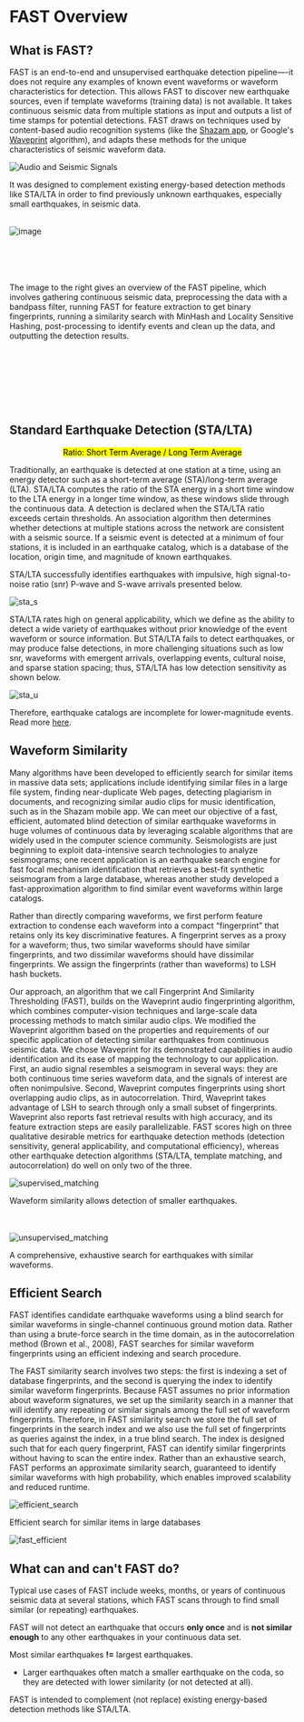 # **FAST Overview**

## **What is FAST?**

FAST is an end-to-end and unsupervised earthquake detection pipeline—-it does not require any examples of known event waveforms or waveform characteristics for detection. This allows FAST to discover new earthquake sources, even if template waveforms (training data) is not available. It takes continuous seismic data from multiple stations as input and outputs a list of time stamps for potential detections. FAST draws on techniques used by content-based audio recognition systems (like the [Shazam app](https://www.toptal.com/algorithms/shazam-it-music-processing-fingerprinting-and-recognition), or Google's [Waveprint](https://www.toptal.com/algorithms/shazam-it-music-processing-fingerprinting-and-recognition) algorithm), and adapts these methods for the unique characteristics of seismic waveform data.

![Audio and Seismic Signals](./img/audio_seismic_signals.png)

It was designed to complement existing energy-based detection methods like STA/LTA in order to find previously unknown earthquakes, especially small earthquakes, in seismic data.
<br></br>

![image](img/what-is-fast.png)

<br></br>
<br></br>
The image to the right gives an overview of the FAST pipeline, which involves gathering continuous seismic data, preprocessing the data with a bandpass filter, running FAST for feature extraction to get binary fingerprints, running a similarity search with MinHash and Locality Sensitive Hashing, post-processing to identify events and clean up the data, and outputting the detection results.

<br></br>
<br></br>
<br></br>

## **Standard Earthquake Detection (STA/LTA)**

<p align='center'><mark>Ratio: Short Term Average / Long Term Average</mark></p>

Traditionally, an earthquake is detected at one station at a time, using an energy detector such as a short-term average (STA)/long-term average (LTA). STA/LTA computes the ratio of the STA energy in a short time window to the LTA energy in a longer time window, as these windows slide through the continuous data. A detection is declared when the STA/LTA ratio exceeds certain thresholds. An association algorithm then determines whether detections at multiple stations across the network are consistent with a seismic source. If a seismic event is detected at a minimum of four stations, it is included in an earthquake catalog, which is a database of the location, origin time, and magnitude of known earthquakes.<br>

STA/LTA successfully identifies earthquakes with impulsive, high signal-to-noise ratio (snr) P-wave and S-wave arrivals presented below. 

![sta_s](img/sta_s.png)

STA/LTA rates high on general applicability, which we define as the ability to detect a wide variety of earthquakes without prior knowledge of the event waveform or source information. But STA/LTA fails to detect earthquakes, or may produce false detections, in more challenging situations such as low snr, waveforms with emergent arrivals, overlapping events, cultural noise, and sparse station spacing; thus, STA/LTA has low detection sensitivity as shown below. 

![sta_u](img/sta_unsuccessful.png)

Therefore, earthquake catalogs are incomplete for lower-magnitude events. Read more [here](https://www.ncbi.nlm.nih.gov/pmc/articles/PMC4672764/#__sec1title).

## **Waveform Similarity**

Many algorithms have been developed to efficiently search for similar items in massive data sets; applications include identifying similar files in a large file system, finding near-duplicate Web pages, detecting plagiarism in documents, and recognizing similar audio clips for music identification, such as in the Shazam mobile app. We can meet our objective of a fast, efficient, automated blind detection of similar earthquake waveforms in huge volumes of continuous data by leveraging scalable algorithms that are widely used in the computer science community. Seismologists are just beginning to exploit data-intensive search technologies to analyze seismograms; one recent application is an earthquake search engine for fast focal mechanism identification that retrieves a best-fit synthetic seismogram from a large database, whereas another study developed a fast-approximation algorithm to find similar event waveforms within large catalogs.

Rather than directly comparing waveforms, we first perform feature extraction to condense each waveform into a compact “fingerprint” that retains only its key discriminative features. A fingerprint serves as a proxy for a waveform; thus, two similar waveforms should have similar fingerprints, and two dissimilar waveforms should have dissimilar fingerprints. We assign the fingerprints (rather than waveforms) to LSH hash buckets.

Our approach, an algorithm that we call Fingerprint And Similarity Thresholding (FAST), builds on the Waveprint audio fingerprinting algorithm, which combines computer-vision techniques and large-scale data processing methods to match similar audio clips. We modified the Waveprint algorithm based on the properties and requirements of our specific application of detecting similar earthquakes from continuous seismic data. We chose Waveprint for its demonstrated capabilities in audio identification and its ease of mapping the technology to our application. First, an audio signal resembles a seismogram in several ways: they are both continuous time series waveform data, and the signals of interest are often nonimpulsive. Second, Waveprint computes fingerprints using short overlapping audio clips, as in autocorrelation. Third, Waveprint takes advantage of LSH to search through only a small subset of fingerprints. Waveprint also reports fast retrieval results with high accuracy, and its feature extraction steps are easily parallelizable. FAST scores high on three qualitative desirable metrics for earthquake detection methods (detection sensitivity, general applicability, and computational efficiency), whereas other earthquake detection algorithms (STA/LTA, template matching, and autocorrelation) do well on only two of the three.

![supervised_matching](img/supervised_matching.png)
<figcaption>Waveform similarity allows detection of smaller earthquakes.</figcaption>
<br></br>

![unsupervised_matching](img/unsupervised_matching.png)
<figcaption>A comprehensive, exhaustive search for earthquakes with similar waveforms.</figcaption>

## **Efficient Search**

FAST identifies candidate earthquake waveforms using a blind search for similar waveforms
in single-channel continuous ground motion data. Rather than using a brute-force search in
the time domain, as in the autocorrelation method (Brown et al., 2008), FAST searches for
similar waveform fingerprints using an efficient indexing and search procedure.

The FAST similarity search involves two steps: the first is indexing a set of database
fingerprints, and the second is querying the index to identify similar waveform fingerprints.
Because FAST assumes no prior information about waveform signatures, we set up the
similarity search in a manner that will identify any repeating or similar signals among the
full set of waveform fingerprints. Therefore, in FAST similarity search we store the full set of
fingerprints in the search index and we also use the full set of fingerprints as queries against
the index, in a true blind search. The index is designed such that for each query fingerprint,
FAST can identify similar fingerprints without having to scan the entire index. Rather
than an exhaustive search, FAST performs an approximate similarity search, guaranteed
to identify similar waveforms with high probability, which enables improved scalability and
reduced runtime.

![efficient_search](img/efficient_search.png)
<figcaption>Efficient search for similar items in large databases</figcaption>

![fast_efficient](img/fast_efficient.png)

## **What can and can't FAST do?**

Typical use cases of FAST include weeks, months, or years of continuous seismic data at several stations, which FAST scans through to find small similar (or repeating) earthquakes.

FAST will not detect an earthquake that occurs **only once** and is **not similar enough** to any other earthquakes in your continuous data set.

Most similar earthquakes **!=** largest earthquakes. 

* Larger earthquakes often match a smaller earthquake on the coda, so they are detected with lower similarity (or not detected at all).

FAST is intended to complement (not replace) existing energy-based detection methods like STA/LTA.